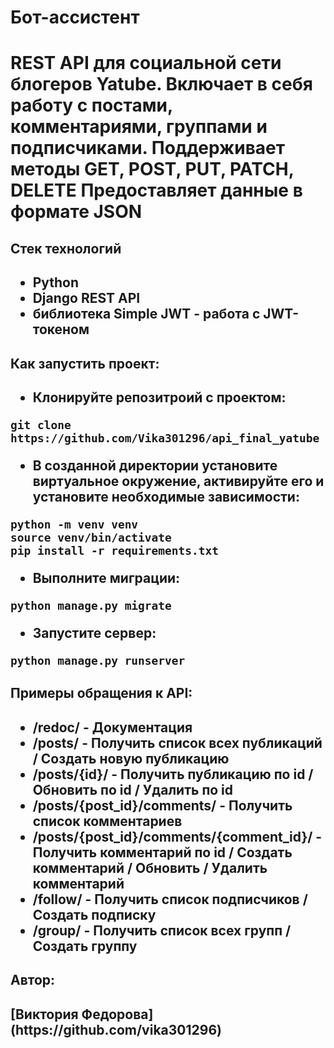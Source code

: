 <h1>Бот-ассистент<h1>

REST API для социальной сети блогеров Yatube.
Включает в себя работу с постами, комментариями, группами и подписчиками.
Поддерживает методы GET, POST, PUT, PATCH, DELETE
Предоставляет данные в формате JSON


<h2>Стек технологий<h2>

* Python
* Django REST API
* библиотека Simple JWT - работа с JWT-токеном

<h2>Как запустить проект:<h2>

* Клонируйте репозитроий с проектом:
```
git clone https://github.com/Vika301296/api_final_yatube
```

* В созданной директории установите виртуальное окружение, активируйте его и установите необходимые зависимости:
```
python -m venv venv
source venv/bin/activate
pip install -r requirements.txt
```

* Выполните миграции:
```
python manage.py migrate
```

* Запустите сервер:
```
python manage.py runserver
```

<h2>Примеры обращения к API:<h2>

* /redoc/ - Документация
* /posts/ - Получить список всех публикаций / Создать новую публикацию
* /posts/{id}/ - Получить публикацию по id / Обновить по id / Удалить по id
* /posts/{post_id}/comments/ - Получить список комментариев
* /posts/{post_id}/comments/{comment_id}/ - Получить комментарий по id / Создать комментарий / Обновить / Удалить комментарий
* /follow/ - Получить список подписчиков / Создать подписку
* /group/ - Получить список всех групп / Создать группу

<h2>Автор:<h2>
[Виктория Федорова](https://github.com/vika301296)